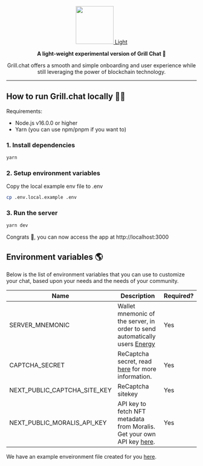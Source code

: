 <a href="https://x.grill.chat">
  <p align="center"><img height=100 src="https://raw.githubusercontent.com/dappforce/grillchat/main/src/assets/logo/logo.svg"/> Light</p>
</a>
<p align="center">
  <strong>
    A light-weight experimental version of Grill Chat 💬
  </strong>
</p>
<p align="center">
  Grill.chat offers a smooth and simple onboarding and user experience while still leveraging the power of blockchain technology.
</p>

---

## How to run Grill.chat locally 🏃‍♂️

Requirements:

- Node.js v16.0.0 or higher
- Yarn (you can use npm/pnpm if you want to)

### 1. Install dependencies

```bash
yarn
```

### 2. Setup environment variables

Copy the local example env file to .env

```bash
cp .env.local.example .env
```

### 3. Run the server

```bash
yarn dev
```

Congrats 🎉, you can now access the app at http://localhost:3000

## Environment variables 🌎

Below is the list of environment variables that you can use to customize your chat, based upon your needs and the needs of your community.

| Name | Description   | Required? |
| ---------------------------- | ------------------------------------------------------------------------------------------------------------------------------------------------------------------------------------------------------------------------------------------------------------------------------------------------------------------------------------------------------------------------------------------------- | --------- |
| SERVER_MNEMONIC  | Wallet mnemonic of the server, in order to send automatically users [Energy](https://docs.subsocial.network/docs/basics/lightpaper/architecture/energy) | Yes |
| CAPTCHA_SECRET   | ReCaptcha secret, read [here](https://developers.google.com/recaptcha/intro) for more information.  | Yes |
| NEXT_PUBLIC_CAPTCHA_SITE_KEY | ReCaptcha sitekey | Yes|
| NEXT_PUBLIC_MORALIS_API_KEY | API key to fetch NFT metadata from Moralis. Get your own API key [here](https://moralis.io/api/nft/).  | Yes |

We have an example enveironment file created for you [here](.env.example).

